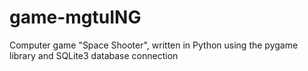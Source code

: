 # game-mgtuING
Computer game "Space Shooter", written in Python using the pygame library and SQLite3 database connection
